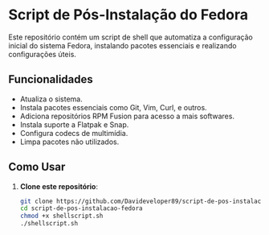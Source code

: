 # Script de Pós-Instalação do Fedora

Este repositório contém um script de shell que automatiza a configuração inicial do sistema Fedora, instalando pacotes essenciais e realizando configurações úteis.

## Funcionalidades

- Atualiza o sistema.
- Instala pacotes essenciais como Git, Vim, Curl, e outros.
- Adiciona repositórios RPM Fusion para acesso a mais softwares.
- Instala suporte a Flatpak e Snap.
- Configura codecs de multimídia.
- Limpa pacotes não utilizados.

## Como Usar

1. **Clone este repositório**:
   ```bash
   git clone https://github.com/Davideveloper89/script-de-pos-instalacao-fedora.git
   cd script-de-pos-instalacao-fedora
   chmod +x shellscript.sh
   ./shellscript.sh
